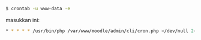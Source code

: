 ```bash
$ crontab -u www-data -e
```
masukkan ini:
```bash
* * * * * /usr/bin/php /var/www/moodle/admin/cli/cron.php >/dev/null 2>&1
```
